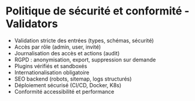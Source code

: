 # Politique de sécurité et conformité - Validators

- Validation stricte des entrées (types, schémas, sécurité)
- Accès par rôle (admin, user, invité)
- Journalisation des accès et actions (audit)
- RGPD : anonymisation, export, suppression sur demande
- Plugins vérifiés et sandboxés
- Internationalisation obligatoire
- SEO backend (robots, sitemap, logs structurés)
- Déploiement sécurisé (CI/CD, Docker, K8s)
- Conformité accessibilité et performance
